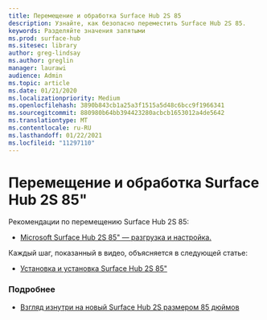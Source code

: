 ```yaml
---
title: Перемещение и обработка Surface Hub 2S 85
description: Узнайте, как безопасно переместить Surface Hub 2S 85.
keywords: Разделяйте значения запятыми
ms.prod: surface-hub
ms.sitesec: library
author: greg-lindsay
ms.author: greglin
manager: laurawi
audience: Admin
ms.topic: article
ms.date: 01/21/2020
ms.localizationpriority: Medium
ms.openlocfilehash: 3890b843cb1a25a3f1515a5d48c6bcc9f1966341
ms.sourcegitcommit: 880980b64bb394423280acbcb1653012a4de5642
ms.translationtype: MT
ms.contentlocale: ru-RU
ms.lasthandoff: 01/22/2021
ms.locfileid: "11297110"
---
```

# Перемещение и обработка Surface Hub 2S 85"

Рекомендации по перемещению Surface Hub 2S 85: 
- [Microsoft Surface Hub 2S 85" — разгрузка и настройка.](https://aka.ms/Hub2S85Unboxing) 

Каждый шаг, показанный в видео, объясняется в следующей статье:

- [Установка и установка Surface Hub 2S 85"](surface-hub-2s-85-install-mount.md)

### Подробнее
- [Взгляд изнутри на новый Surface Hub 2S размером 85 дюймов](https://techcommunity.microsoft.com/t5/surface-it-pro-blog/inside-look-at-the-new-surface-hub-2s-85/ba-p/1721773)

